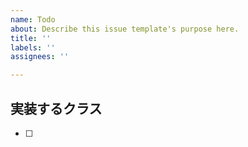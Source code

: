 ```yaml
---
name: Todo
about: Describe this issue template's purpose here.
title: ''
labels: ''
assignees: ''

---
```


## 実装するクラス
- [ ]
